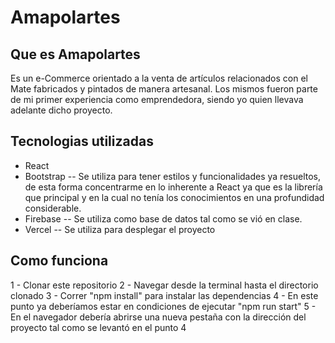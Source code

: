 # Amapolartes

## Que es Amapolartes
Es un e-Commerce orientado a la venta de artículos relacionados con el Mate fabricados y pintados de manera artesanal. Los mismos fueron parte de mi primer experiencia como emprendedora, siendo yo quien llevava adelante dicho proyecto.

## Tecnologias utilizadas
- React
- Bootstrap -- Se utiliza para tener estilos y funcionalidades ya resueltos, de esta forma concentrarme en lo inherente a React ya que es la librería que principal y en la cual no tenía los conocimientos en una profundidad considerable.
- Firebase -- Se utiliza como base de datos tal como se vió en clase.
- Vercel -- Se utiliza para desplegar el proyecto

## Como funciona
1 - Clonar este repositorio
2 - Navegar desde la terminal hasta el directorio clonado
3 - Correr "npm install" para instalar las dependencias
4 - En este punto ya deberíamos estar en condiciones de ejecutar "npm run start"
5 - En el navegador debería abrirse una nueva pestaña con la dirección del proyecto tal como se levantó en el punto 4